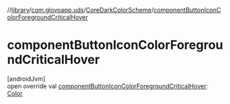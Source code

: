 //[library](../../../index.md)/[com.glovoapp.uds](../index.md)/[CoreDarkColorScheme](index.md)/[componentButtonIconColorForegroundCriticalHover](component-button-icon-color-foreground-critical-hover.md)

# componentButtonIconColorForegroundCriticalHover

[androidJvm]\
open override val [componentButtonIconColorForegroundCriticalHover](component-button-icon-color-foreground-critical-hover.md): [Color](https://developer.android.com/reference/kotlin/androidx/compose/ui/graphics/Color.html)
